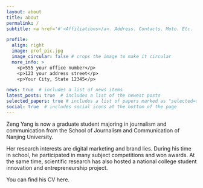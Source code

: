 ```yaml
---
layout: about
title: about
permalink: /
subtitle: <a href='#'>Affiliations</a>. Address. Contacts. Moto. Etc.

profile:
  align: right
  image: prof_pic.jpg
  image_circular: false # crops the image to make it circular
  more_info: >
    <p>555 your office number</p>
    <p>123 your address street</p>
    <p>Your City, State 12345</p>

news: true  # includes a list of news items
latest_posts: true  # includes a list of the newest posts
selected_papers: true # includes a list of papers marked as "selected={true}"
social: true  # includes social icons at the bottom of the page
---
```


Zeng Yang is now a graduate student majoring in journalism and communication from the School of Journalism and Communication of Nanjing University.

Her research interests are digital marketing and brand lies. During his time in school, he participated in many subject competitions and won awards. At the same time, scientific research has also hosted a national college student innovation and entrepreneurship project.

You can find his CV here.
